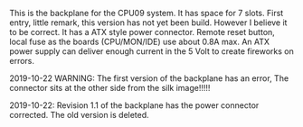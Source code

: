 This is the backplane for the CPU09 system. It has space for 7 slots.
First entry, little remark, this version has not yet been build. However I believe it to be correct.
It has a ATX style power connector. Remote reset button, local fuse as the boards (CPU/MON/IDE) use about 0.8A max.
An ATX power supply can deliver enough current in the 5 Volt to create fireworks on errors.

2019-10-22
WARNING: The first version of the backplane has an error, The connector sits at the other side from the silk image!!!!!

2019-10-22:
Revision 1.1 of the backplane has the power connector corrected. The old version is deleted.

